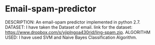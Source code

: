 # Email-spam-predictor
DESCRIPTION:
An email-spam predictor implemented in python 2.7.
DATASET:
I have taken the Dataset of email.
link for the dataset: https://www.dropbox.com/s/yjiplngoa430rid/ling-spam.zip.
ALGORITHM USED:
I have used SVM and Naive Bayes Classification Algorithm.
